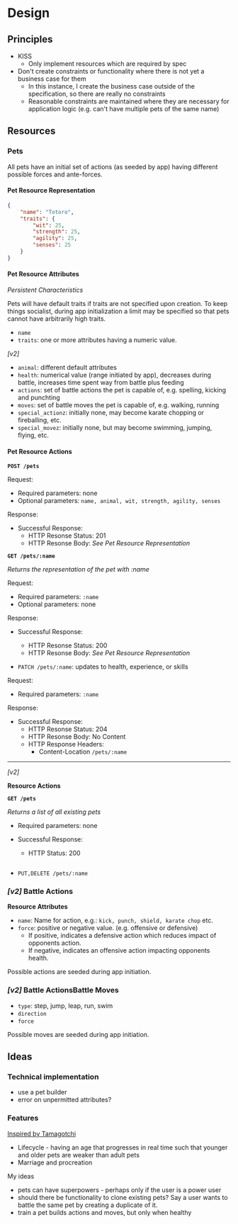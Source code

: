 # Design

## Principles

* KISS
    * Only implement resources which are required by spec
* Don't create constraints or functionality where there is not yet a business case for them
    * In this instance, I create the business case outside of the specification, so there are really no constraints
    * Reasonable constraints are maintained where they are necessary for application logic (e.g. can't have multiple pets of the same name)

## Resources

### Pets

All pets have an initial set of actions (as seeded by app) having different possible forces and ante-forces.

#### Pet Resource Representation

```json
{
    "name": "Totoro",
    "traits": {
        "wit": 25,
        "strength": 25,
        "agility": 25,
        "senses": 25
    }
}
```

#### Pet Resource Attributes

_Persistent Characteristics_

Pets will have default traits if traits are not specified upon creation. To keep things socialist, during app initialization a limit may be specified so that pets cannot have arbitrarily high traits.

* `name`
* `traits`: one or more attributes having a numeric value.

_[v2]_

* `animal`: different default attributes
* `health`: numerical value (range initiated by app), decreases during battle, increases time spent way from battle plus feeding
* `actions`: set of battle actions the pet is capable of, e.g. spelling, kicking and punchting
* `moves`: set of battle moves the pet is capable of, e.g. walking, running
* `special_actionz`: initially none, may become karate chopping or fireballing, etc.
* `special_movez`: initially none, but may become swimming, jumping, flying, etc.

#### Pet Resource Actions

**`POST /pets`**

Request:

* Required parameters: none
* Optional parameters: `name, animal, wit, strength, agility, senses`

Response:

* Successful Response:
    * HTTP Resonse Status: 201
    * HTTP Resonse Body: _See Pet Resource Representation_

**`GET /pets/:name`**

_Returns the representation of the pet with :name_

Request:

* Required parameters: `:name`
* Optional parameters: none

Response:

* Successful Response:
    * HTTP Resonse Status: 200
    * HTTP Resonse Body: _See Pet Resource Representation_

* `PATCH /pets/:name`: updates to health, experience, or skills

Request:

* Required parameters: `:name`

Response:

* Successful Response:
    * HTTP Resonse Status: 204
    * HTTP Resonse Body: No Content
    * HTTP Response Headers:
        * Content-Location `/pets/:name`


____

_[v2]_

**Resource Actions**

**`GET /pets`**

_Returns a list of all existing pets_

* Required parameters: none
* Successful Response:
    * HTTP Status: 200
    ```json
    ```

* `PUT,DELETE /pets/:name`


### _[v2]_ Battle Actions

**Resource Attributes**

* `name`: Name for action, e.g.: `kick, punch, shield, karate chop` etc.
* `force`: positive or negative value. (e.g. offensive or defensive)
    * If positive, indicates a defensive action which reduces impact of opponents action.
    * If negative, indicates an offensive action impacting opponents health.

Possible actions are seeded during app initiation.

### _[v2]_ Battle ActionsBattle Moves

* `type`: step, jump, leap, run, swim
* `direction`
* `force`

Possible moves are seeded during app initiation.

## Ideas

### Technical implementation

* use a pet builder
* error on unpermitted attributes?

### Features

[Inspired by Tamagotchi](https://en.wikipedia.org/wiki/Tamagotchi)

* Lifecycle - having an age that progresses in real time such that younger and older pets are weaker than adult pets
* Marriage and procreation

My ideas

* pets can have superpowers - perhaps only if the user is a power user
* should there be functionality to clone existing pets? Say a user wants to battle the same pet by creating a duplicate of it.
* train a pet builds actions and moves, but only when healthy

